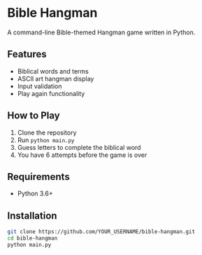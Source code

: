 # Bible Hangman

A command-line Bible-themed Hangman game written in Python.

## Features
- Biblical words and terms
- ASCII art hangman display
- Input validation
- Play again functionality

## How to Play
1. Clone the repository
2. Run `python main.py`
3. Guess letters to complete the biblical word
4. You have 6 attempts before the game is over

## Requirements
- Python 3.6+

## Installation
```bash
git clone https://github.com/YOUR_USERNAME/bible-hangman.git
cd bible-hangman
python main.py
```